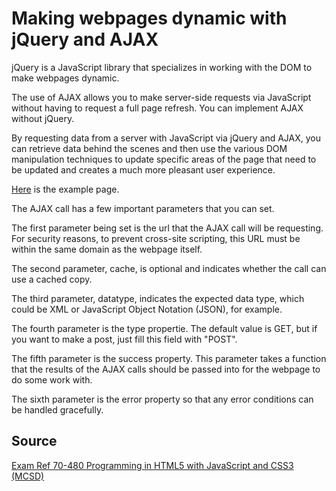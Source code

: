 # Making webpages dynamic with jQuery and AJAX

jQuery is a JavaScript library that specializes
in working with the DOM to make webpages dynamic.

The use of AJAX allows you to make server-side requests via JavaScript without having to request a full page refresh. You can implement AJAX without jQuery.

By requesting data from a server with JavaScript via jQuery and AJAX, you can retrieve data behind the scenes and then use the various DOM manipulation techniques to update specific areas of the page that need to be updated and creates a much more pleasant
user experience.

[Here](examples/jquery-ajax.html) is the example page.

The AJAX call has a few important parameters that you can set.

The first parameter being set is the url that the AJAX call will be requesting. For security reasons, to prevent cross-site scripting, this URL must be within the same domain as the webpage itself.

The second parameter, cache, is optional and indicates whether the call can use a cached copy.

The third parameter, datatype, indicates the expected data type, which could be XML or JavaScript Object Notation (JSON), for example.

The fourth parameter is the type propertie. The default value is GET, but if you want to make a post, just fill this field with "POST".

The fifth parameter is the success property. This parameter takes a function that the results of the AJAX calls should be passed into for the webpage to do some work with. 

The sixth parameter is the error property so that any error conditions can be handled gracefully.

## Source

[Exam Ref 70-480 Programming in HTML5 with JavaScript and CSS3 (MCSD)](https://www.microsoft.com/en-us/p/exam-ref-70-480-programming-in-html5-with-javascript-and-css3-mcsd/fgqpf3h0qll7?activetab=pivot%3aoverviewtab)